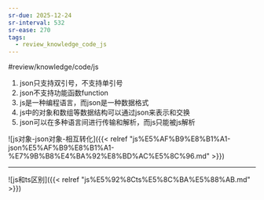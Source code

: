 ```yaml
---
sr-due: 2025-12-24
sr-interval: 532
sr-ease: 270
tags:
  - review_knowledge_code_js
---
```


#review/knowledge/code/js
1. json只支持双引号，不支持单引号
2. json不支持功能函数function
3. js是一种编程语言，而json是一种数据格式
4. js中的对象和数组等数据结构可以通过json来表示和交换
5. json可以在多种语言间进行传输和解析，而js只能被js解析

![js对象-json对象-相互转化]({{< relref "js%E5%AF%B9%E8%B1%A1-json%E5%AF%B9%E8%B1%A1-%E7%9B%B8%E4%BA%92%E8%BD%AC%E5%8C%96.md" >}})

---

![js和ts区别]({{< relref "js%E5%92%8Cts%E5%8C%BA%E5%88%AB.md" >}})